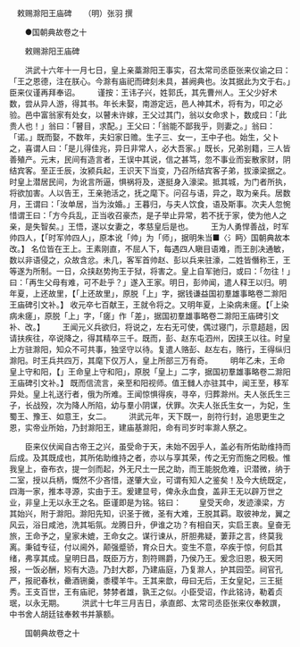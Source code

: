 　敕赐滁阳王庙碑　　（明）张羽 撰

　　●国朝典故卷之十

　　敕赐滁阳王庙碑 

　　洪武十六年十一月七日，皇上亲藁滁阳王事实，召太常司丞臣张来仪谕之曰：「王之恩德，注在朕心。今滁有庙祀而碑刻未具，甚阙典也。汝其据此为文于右。」臣来仪谨再拜奉诏。
　　谨按：王讳子兴，姓郭氏，其先曹州人。王父少好术数，尝从异人游，得其书。年长未娶，南游定远，邑人神其术，将有为，叩之必验。邑中富翁家有处女，以瞽未许嫁，王父过其门，翁以女命求卜，数成曰：「此贵人也！」翁曰：「瞽目，求配。」王父曰：「翁能不鄙我乎，则妻之。」翁曰：「诺。」既而娶，不数年，夫妇家日赡。生子三、女一，王中子也。始生，父卜之，喜谓人曰：「是儿得佳兆，异日非常人，必大吾家。」既长，兄弟别籍，三人皆善殖产。元末，民间有造言者，王误中其说，信之甚笃，忽不事业而妄散家财，阴结宾客。至正壬辰，汝颍兵起，王识天下当变，乃召所结宾客子弟，拔濠梁据之。时皇上潜居民间，为讹言所逼，惧祸将及，遂挺身入濠梁。抵其城，为门者所执，将欲加害。人以告王，王亲驰活之，抚之麾下。问召与语，异之，取为亲兵。居数月，王谓曰：「汝单居，当为汝婚。」王暮归，与夫人饮食，语及斯事。次夫人忽惋惜谓王曰：「方今兵乱，正当收召豪杰，是子举止异常，若不抚于家，使为他人之亲，是失智矣。」王悟，遂以女妻之，孝慈皇后是也。
　　王为人勇悍善战，时军帅四人，【「时军帅四人」，原本讹「帅」为「师」，据明朱当■〈氵眄〉国朝典故本改。】 名位皆在王上。王素刚直，不屈人下，每遇四人瞋目语难，而王剖决通敏，数以非语侵之，众故含忿。未几，客军首帅赵、彭以兵来驻濠，二姓皆僭称王，王等遂为所制。一日，众挟赵势拘王于狱，将害之。皇上自军驰归，或曰：「勿往！」曰：「再生父母有难，可不赴乎？」遂入王家。明日，彭帅闻，遣人释王以归。明年夏，上还故里，【「上还故里」，原脱「上」字，据钱谦益国初羣雄事略卷二滁阳王庙碑引文补。】 收元卒七百献王，王就令将之。又明年夏，上染病未瘥。【「上染病未瘥」，原脱「上」字，「瘥」作「差」，据国初羣雄事略卷二滁阳王庙碑引文补、改。】 
　　王闻元义兵欲归，将说之，左右无可使，偶过寝门，示意趦趄，因请扶疾往，卒说降之，得其精卒三千。既而，彭、赵东屯泗州，因挟王以往。时皇上方驻滁阳，知众不可共事，独坚守以待。复遣人赂彭、赵左右，赂行，王得纵归滁阳。时王兵共四万，其麾下仅万人，皇上所部三万有奇。
　　明年乙未，王命皇上守和阳，【」王命皇上守和阳」，原脱「皇上」二字，据国初羣雄事略卷二滁阳王庙碑引文补。】 既而信流言，亲至和阳视师。值王雠人亦驻其中，闻王至，移军异处。皇上礼送行者，俄为所难。王闻惊惧得疾，寻卒，归葬滁州。夫人张氏生三子，长战殁，次为降人所陷，幼与羣小阴谋，伏罪。次夫人张氏生女一，为妃，生蜀王、豫王、如意王，女二。
　　洪武元年，天下既一，剖符行封，追思更生之恩，实帝业所始，乃封滁阳王，建庙基滁阳，命有司岁时率滁人祭之。

　　臣来仪伏闻自古帝王之兴，虽受命于天，未始不因乎人，盖必有所佑助维持而后成。及其既成也，其所佑助维持之者，亦以与享其荣，传之无穷而施之罔极。惟我皇上，奋布衣，提一剑而起，外无尺土一民之助，而王能脱危难，识潜微，纳于二室，授以兵柄，慨然不少吝惜，遂肇大业，可谓有知人之鉴矣！及今大统既定，四海一家，推本寻源，实由于王。爰建显号，俾永永血食，盖非王无以辟万世之业，非皇上无以永王之名。臣谨即是为铭。铭曰：
　　皇受天命，发迹濠梁，方其始兴，附于滁阳。滁阳先知，识圣于微，圣有大难，王脱其羁。取彼神龙，翼之风云，浴日咸池，洗其垢氛。龙腾日升，伊谁之功？有相自天，实启王衷。皇奋无旅，王命予之，皇家未媲，王命女之。谋行谏从，肝胆弗疑，萋菲之言，终莫我离。秉钺专征，付以阃外，颠强蹙骄，育众日大。变生不意，卒疾于惊，何启其绪，弗享其成。皇明日昌，既臣万方，割符赐爵，乃侯乃王。爰念旧恩，极天罔报，一饭必酬，矧有大造。乃封大郡，乃建庙庭，乃复滁人，护其园茔。祠官孔严，报祀春秋，罍酒铏羹，黍稷羊牛。王其来歆，毋曰无后，王女皇妃，三王挺秀。王支百世，王有庙祀，棼棼者雄，孰王之似。小臣受诏，作此铭诗，勒着贞珉，以永无期。
　　洪武十七年三月吉日，承直郎、太常司丞臣张来仪奉敕譔，中书舍人胡廷铉奉敕书并篆额。

　　国朝典故卷之十

